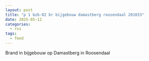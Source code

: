 ```yaml
---
layout: post
title: "p 1 bzb-02 br bijgebouw damastberg roosendaal 201033"
date: 2025-05-12
categories: 
  - rss
tags: 
  - feed
---
```


Brand in bijgebouw op Damastberg in Roosendaal
